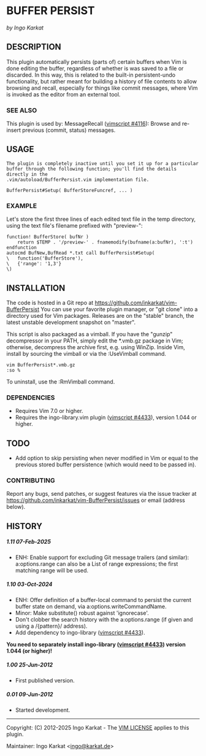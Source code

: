 BUFFER PERSIST
===============================================================================
_by Ingo Karkat_

DESCRIPTION
------------------------------------------------------------------------------

This plugin automatically persists (parts of) certain buffers when Vim is done
editing the buffer, regardless of whether is was saved to a file or discarded.
In this way, this is related to the built-in persistent-undo functionality,
but rather meant for building a history of file contents to allow browsing and
recall, especially for things like commit messages, where Vim is invoked as
the editor from an external tool.

### SEE ALSO

This plugin is used by:
MessageRecall ([vimscript #4116](http://www.vim.org/scripts/script.php?script_id=4116)): Browse and re-insert previous (commit,
                                 status) messages.

USAGE
------------------------------------------------------------------------------

    The plugin is completely inactive until you set it up for a particular
    buffer through the following function; you'll find the details directly in the
    .vim/autoload/BufferPersist.vim implementation file.

    BufferPersist#Setup( BufferStoreFuncref, ... )

### EXAMPLE

Let's store the first three lines of each edited text file in the temp
directory, using the text file's filename prefixed with "preview-":

    function! BufferStore( bufNr )
        return $TEMP . '/preview-' . fnamemodify(bufname(a:bufNr), ':t')
    endfunction
    autocmd BufNew,BufRead *.txt call BufferPersist#Setup(
    \   function('BufferStore'),
    \   {'range': '1,3'}
    \)

INSTALLATION
------------------------------------------------------------------------------

The code is hosted in a Git repo at
    https://github.com/inkarkat/vim-BufferPersist
You can use your favorite plugin manager, or "git clone" into a directory used
for Vim packages. Releases are on the "stable" branch, the latest unstable
development snapshot on "master".

This script is also packaged as a vimball. If you have the "gunzip"
decompressor in your PATH, simply edit the \*.vmb.gz package in Vim; otherwise,
decompress the archive first, e.g. using WinZip. Inside Vim, install by
sourcing the vimball or via the :UseVimball command.

    vim BufferPersist*.vmb.gz
    :so %

To uninstall, use the :RmVimball command.

### DEPENDENCIES

- Requires Vim 7.0 or higher.
- Requires the ingo-library.vim plugin ([vimscript #4433](http://www.vim.org/scripts/script.php?script_id=4433)), version 1.044 or
  higher.

TODO
------------------------------------------------------------------------------

- Add option to skip persisting when never modified in Vim or equal to the
  previous stored buffer persistence (which would need to be passed in).

### CONTRIBUTING

Report any bugs, send patches, or suggest features via the issue tracker at
https://github.com/inkarkat/vim-BufferPersist/issues or email (address below).

HISTORY
------------------------------------------------------------------------------

##### 1.11    07-Feb-2025
- ENH: Enable support for excluding Git message trailers (and similar):
  a:options.range can also be a List of range expressions; the first matching
  range will be used.

##### 1.10    03-Oct-2024
- ENH: Offer definition of a buffer-local command to persist the current
  buffer state on demand, via a:options.writeCommandName.
- Minor: Make substitute() robust against 'ignorecase'.
- Don't clobber the search history with the a:options.range (if given and
  using a /{pattern}/ address).
- Add dependency to ingo-library ([vimscript #4433](http://www.vim.org/scripts/script.php?script_id=4433)).

__You need to separately
  install ingo-library ([vimscript #4433](http://www.vim.org/scripts/script.php?script_id=4433)) version 1.044 (or higher)!__

##### 1.00    25-Jun-2012
- First published version.

##### 0.01    09-Jun-2012
- Started development.

------------------------------------------------------------------------------
Copyright: (C) 2012-2025 Ingo Karkat -
The [VIM LICENSE](http://vimdoc.sourceforge.net/htmldoc/uganda.html#license) applies to this plugin.

Maintainer:     Ingo Karkat &lt;ingo@karkat.de&gt;
